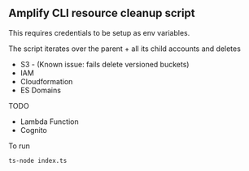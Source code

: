 ## Amplify CLI resource cleanup script

This requires credentials to be setup as env variables.

The script iterates over the parent + all its child accounts and deletes
* S3 - (Known issue: fails delete versioned buckets)
* IAM
* Cloudformation
* ES Domains

TODO
* Lambda Function
* Cognito

To run

```bash
ts-node index.ts
```